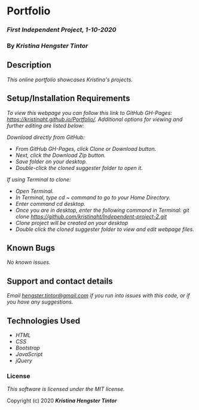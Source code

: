 
# Portfolio

### _First Independent Project, 1-10-2020_

### By _**Kristina Hengster Tintor**_

## Description

_This online portfolio showcases Kristina's projects._

## Setup/Installation Requirements

_To view this webpage you can follow this link to GitHub GH-Pages: https://kristinaht.github.io/Portfolio/. Additional options for viewing and further editing are listed below:_

_Download directly from GitHub:_
* _From GitHub GH-Pages, click Clone or Download button._
* _Next, click the Download Zip button._
* _Save folder on your desktop._
* _Double-click the cloned suggester folder to open it._



_If using Terminal to clone:_
* _Open Terminal._
* _In Terminal, type cd ~ command to go to your Home Directory._
* _Enter command cd desktop._
* _Once you are in desktop, enter the following command in Terminal: git clone https://github.com/kristinaht/Independent-project-2.git_
* _Clone project will be created on your desktop_
* _Double click the cloned suggester folder to view and edit webpage files._


## Known Bugs

_No known issues._

## Support and contact details

_Email hengster.tintor@gmail.com if you run into issues with this code, or if you have any suggestions._

## Technologies Used

* _HTML_
* _CSS_
* _Bootstrap_
* _JavaScript_
* _jQuery_

### License

*This software is licensed under the MIT license.*

Copyright (c) 2020 **_Kristina Hengster Tintor_**

